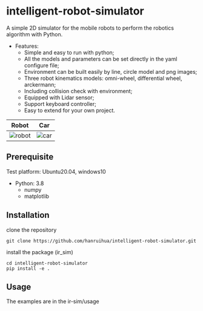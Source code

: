# intelligent-robot-simulator

A simple 2D simulator for the mobile robots to perform the robotics algorithm with Python.  

- Features:  
    - Simple and easy to run with python;  
    - All the models and parameters can be set directly in the yaml configure file;  
    - Environment can be built easily by line, circle model and png images;  
    - Three robot kinematics models: omni-wheel, differential wheel, arckermann;  
    - Including collision check with environment;  
    - Equipped with Lidar sensor;  
    - Support keyboard controller;  
    - Easy to extend for your own project.  

Robot             |  Car
:-------------------------:|:-------------------------:
![robot](https://github.com/hanruihua/intelligent-robot-simulator/blob/main/ir_sim/usage/13assemblage/gif/robot.gif)  |  ![car](https://github.com/hanruihua/intelligent-robot-simulator/blob/main/ir_sim/usage/13assemblage/gif/car.gif)

## Prerequisite

Test platform: Ubuntu20.04, windows10

- Python: 3.8
    - numpy  
    - matplotlib  
    
## Installation

clone the repository

```
git clone https://github.com/hanruihua/intelligent-robot-simulator.git
```

install the package (ir_sim)

```
cd intelligent-robot-simulator
pip install -e .
```

## Usage

The examples are in the ir-sim/usage
